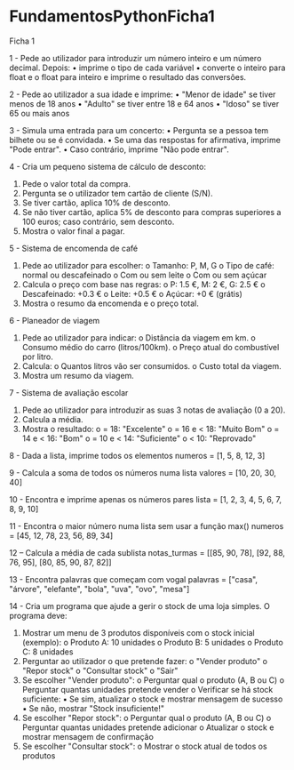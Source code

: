 # FundamentosPythonFicha1
Ficha 1 
 
1 - Pede ao utilizador para introduzir um número inteiro e um número decimal. 
Depois: 
• imprime o tipo de cada variável 
• converte o inteiro para float e o float para inteiro e imprime o resultado das 
conversões. 

2 - Pede ao utilizador a sua idade e imprime: 
• "Menor de idade" se tiver menos de 18 anos 
• "Adulto" se tiver entre 18 e 64 anos 
• "Idoso" se tiver 65 ou mais anos 

3 - Simula uma entrada para um concerto: 
• Pergunta se a pessoa tem bilhete ou se é convidada. 
• Se uma das respostas for afirmativa, imprime "Pode entrar". 
• Caso contrário, imprime "Não pode entrar". 

4 - Cria um pequeno sistema de cálculo de desconto: 
1. Pede o valor total da compra. 
2. Pergunta se o utilizador tem cartão de cliente (S/N). 
3. Se tiver cartão, aplica 10% de desconto. 
4. Se não tiver cartão, aplica 5% de desconto para compras superiores a 100 
euros; caso contrário, sem desconto. 
5. Mostra o valor final a pagar.

   
5 - Sistema de encomenda de café 
1. Pede ao utilizador para escolher: 
o Tamanho: P, M, G 
o Tipo de café: normal ou descafeinado 
o Com ou sem leite 
o Com ou sem açúcar 
2. Calcula o preço com base nas regras: 
o P: 1.5 €, M: 2 €, G: 2.5 € 
o Descafeinado: +0.3 € 
o Leite: +0.5 € 
o Açúcar: +0 € (grátis) 
3. Mostra o resumo da encomenda e o preço total. 

6 - Planeador de viagem 
1. Pede ao utilizador para indicar: 
o Distância da viagem em km. 
o Consumo médio do carro (litros/100km). 
o Preço atual do combustível por litro. 
2. Calcula: 
o Quantos litros vão ser consumidos. 
o Custo total da viagem. 
3. Mostra um resumo da viagem. 

7 - Sistema de avaliação escolar 
1. Pede ao utilizador para introduzir as suas 3 notas de avaliação (0 a 20). 
2. Calcula a média. 
3. Mostra o resultado: 
o = 18: "Excelente" 
o = 16 e < 18: "Muito Bom" 
o = 14 e < 16: "Bom" 
o = 10 e < 14: "Suficiente" 
o < 10: "Reprovado" 

8 - Dada a lista, imprime todos os elementos 
numeros = [1, 5, 8, 12, 3] 

9 - Calcula a soma de todos os números numa lista 
valores = [10, 20, 30, 40] 

10 - Encontra e imprime apenas os números pares 
lista = [1, 2, 3, 4, 5, 6, 7, 8, 9, 10] 

11 - Encontra o maior número numa lista sem usar a função max() 
numeros = [45, 12, 78, 23, 56, 89, 34] 

12 – Calcula a média de cada sublista 
notas_turmas = [[85, 90, 78], [92, 88, 76, 95], [80, 85, 90, 87, 82]] 

13 - Encontra palavras que começam com vogal 
palavras = ["casa", "árvore", "elefante", "bola", "uva", "ovo", "mesa"] 

14 - Cria um programa que ajude a gerir o stock de uma loja simples. O 
programa deve: 
1. Mostrar um menu de 3 produtos disponíveis com o stock inicial (exemplo): 
o Produto A: 10 unidades 
o Produto B: 5 unidades 
o Produto C: 8 unidades 
2. Perguntar ao utilizador o que pretende fazer: 
o "Vender produto" 
o "Repor stock" 
o "Consultar stock" 
o "Sair" 
3. Se escolher "Vender produto": 
o Perguntar qual o produto (A, B ou C) 
o Perguntar quantas unidades pretende vender 
o Verificar se há stock suficiente: 
▪ Se sim, atualizar o stock e mostrar mensagem de sucesso 
▪ Se não, mostrar "Stock insuficiente!" 
4. Se escolher "Repor stock": 
o Perguntar qual o produto (A, B ou C) 
o Perguntar quantas unidades pretende adicionar 
o Atualizar o stock e mostrar mensagem de confirmação 
5. Se escolher "Consultar stock": 
o Mostrar o stock atual de todos os produtos 
